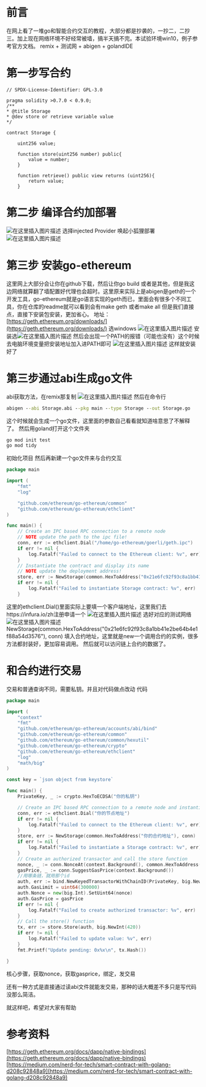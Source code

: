 # 前言
在网上看了一堆go和智能合约交互的教程，大部分都是抄袭的，一抄二，二抄三。加上现在网络环境不好经常被墙，搞半天搞不完。本试验环境win10，例子参考官方文档。
remix + 测试网 + abigen + golandIDE

# 第一步写合约
```solidity
// SPDX-License-Identifier: GPL-3.0

pragma solidity >0.7.0 < 0.9.0;
/**
* @title Storage
* @dev store or retrieve variable value
*/

contract Storage {

	uint256 value;

	function store(uint256 number) public{
		value = number;
	}

	function retrieve() public view returns (uint256){
		return value;
	}
```
# 第二步 编译合约加部署
![在这里插入图片描述](https://img-blog.csdnimg.cn/d135135d2ea24b1e9152953dfa94a57c.png)
选择injected Provider 唤起小狐狸部署
![在这里插入图片描述](https://img-blog.csdnimg.cn/756e97840ecc4bf8b8b7137ac6f730a0.png)
# 第三步 安装go-ethereum
这里网上大部分会让你在github下载，然后让你go build 或者是其他，但是我这边网络就算翻了墙配置好代理也会超时。这里原来实际上是abigen是geth的一个开发工具，go-ethereum就是go语言实现的geth而已，里面会有很多个不同工具，你在仓库的readme就可以看到会有make geth 或者make all
但是我们直接点，直接下安装包安装，更加省心。
地址：[https://geth.ethereum.org/downloads/](https://geth.ethereum.org/downloads/)
选windows
![在这里插入图片描述](https://img-blog.csdnimg.cn/e96016c100f14222b584f762656c3f26.png)
安装选![在这里插入图片描述](https://img-blog.csdnimg.cn/1bf122ede94b4725a29adac1ccdc2f7f.png)
然后会出现一个PATH的报错（可能也没有）这个时候去电脑环境变量把安装地址加入进PATH即可
![在这里插入图片描述](https://img-blog.csdnimg.cn/4787f900830343089f7e2f95da642771.png)
这样就安装好了
# 第三步通过abi生成go文件
abi获取方法，在remix那复制
![在这里插入图片描述](https://img-blog.csdnimg.cn/66519e7bdb3f4cd2b6eaa1a25f44f3f7.png)
然后在命令行
```cmd
abigen --abi Storage.abi --pkg main --type Storage --out Storage.go 
```
这个时候就会生成一个go文件，这里面的参数自己看看就知道啥意思了不解释了。
然后用goland打开这个文件夹
```cmd
go mod init test
go mod tidy
```
初始化项目
然后再新建一个go文件来与合约交互
```go
package main

import (
	"fmt"
	"log"

	"github.com/ethereum/go-ethereum/common"
	"github.com/ethereum/go-ethereum/ethclient"
)

func main() {
	// Create an IPC based RPC connection to a remote node
	// NOTE update the path to the ipc file! 
	conn, err := ethclient.Dial("/home/go-ethereum/goerli/geth.ipc")
	if err != nil {
		log.Fatalf("Failed to connect to the Ethereum client: %v", err)
	}
	// Instantiate the contract and display its name
	// NOTE update the deployment address!
	store, err := NewStorage(common.HexToAddress("0x21e6fc92f93c8a1bb41e2be64b4e1f88a54d3576"), conn)
	if err != nil {
		log.Fatalf("Failed to instantiate Storage contract: %v", err)
	}

```
这里的ethclient.Dial()里面实际上要填一个客户端地址，这里我们去https://infura.io/zh注册申请一个
![在这里插入图片描述](https://img-blog.csdnimg.cn/f6b180d940134656bf54baae08c24c20.png)
选好对应的测试网络
![在这里插入图片描述](https://img-blog.csdnimg.cn/8f9c80cf560046b2af9df180d075b854.png)NewStorage(common.HexToAddress("0x21e6fc92f93c8a1bb41e2be64b4e1f88a54d3576"), conn)
填入合约地址，这里就是new一个调用合约的实例，很多方法都封装好，更加容易调用。
然后就可以访问链上合约的数据了。
# 和合约进行交易
交易和普通查询不同，需要私钥。并且对代码做点改动
代码
```go
package main

import (
	"context"
	"fmt"
	"github.com/ethereum/go-ethereum/accounts/abi/bind"
	"github.com/ethereum/go-ethereum/common"
	"github.com/ethereum/go-ethereum/common/hexutil"
	"github.com/ethereum/go-ethereum/crypto"
	"github.com/ethereum/go-ethereum/ethclient"
	"log"
	"math/big"
)

const key = `json object from keystore`

func main() {
	PrivateKey, _ := crypto.HexToECDSA("你的私钥")

	// Create an IPC based RPC connection to a remote node and instantiate a contract binding
	conn, err := ethclient.Dial("你的节点地址")
	if err != nil {
		log.Fatalf("Failed to connect to the Ethereum client: %v", err)
	}
	store, err := NewStorage(common.HexToAddress("你的合约地址"), conn)
	if err != nil {
		log.Fatalf("Failed to instantiate a Storage contract: %v", err)
	}
	// Create an authorized transactor and call the store function
	nonce, _ := conn.NonceAt(context.Background(), common.HexToAddress("你私钥对应的账户地址"), nil)
	gasPrice, _ := conn.SuggestGasPrice(context.Background())
	//用哪条链，就用那个id
	auth, err := bind.NewKeyedTransactorWithChainID(PrivateKey, big.NewInt(5))
	auth.GasLimit = uint64(300000)
	auth.Nonce = new(big.Int).SetUint64(nonce)
	auth.GasPrice = gasPrice
	if err != nil {
		log.Fatalf("Failed to create authorized transactor: %v", err)
	}
	// Call the store() function
	tx, err := store.Store(auth, big.NewInt(420))
	if err != nil {
		log.Fatalf("Failed to update value: %v", err)
	}
	fmt.Printf("Update pending: 0x%x\n", tx.Hash())

}

```
核心步骤，获取nonce，获取gasprice，绑定，发交易

还有一种方式是直接通过读abi文件就能发交易，那种的话大概差不多只是写代码没那么简洁。

就这样吧，希望对大家有帮助

# 参考资料
[https://geth.ethereum.org/docs/dapp/native-bindings](https://geth.ethereum.org/docs/dapp/native-bindings)
[https://medium.com/nerd-for-tech/smart-contract-with-golang-d208c92848a9](https://medium.com/nerd-for-tech/smart-contract-with-golang-d208c92848a9)
